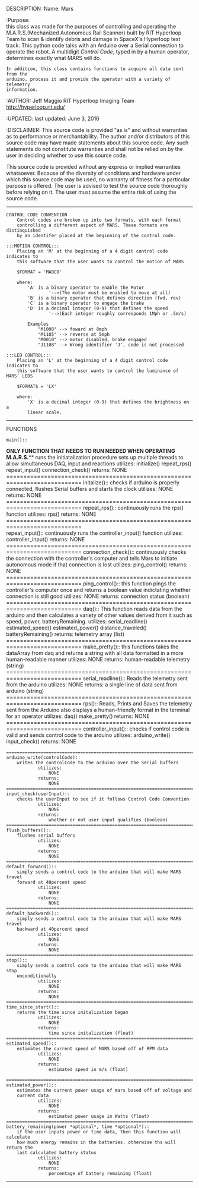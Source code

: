 DESCRIPTION
:Name:
	Mars

:Purpose:	
	this class was made for the purposes of controlling and operating the
	M.A.R.S.(Mechanized Autonomous Rail Scanner) built by RIT Hyperloop Team
	to scan & identify debris and damage in SpaceX's Hyperloop test track. This 
	python code talks with an Arduino over a Serial connection to operate the 
	robot. A multidigit *Control Code*, typed in by a human operator, determines 
	exactly what MARS will do. 

	In addition, this class contains functions to acquire all data sent from the
	arduino, process it and provide the operator with a variety of telemetry 
	information.


:AUTHOR:
	Jeff Maggio
	RIT Hyperloop Imaging Team
	http://hyperloop.rit.edu/

:UPDATED:
	last updated: June 3, 2016


:DISCLAIMER:
This source code is provided "as is" and without warranties as to performance 
or merchantability. The author and/or distributors of this source code may 
have made statements about this source code. Any such statements do not 
constitute warranties and shall not be relied on by the user in deciding 
whether to use this source code.

This source code is provided without any express or implied warranties 
whatsoever. Because of the diversity of conditions and hardware under which 
this source code may be used, no warranty of fitness for a particular purpose 
is offered. The user is advised to test the source code thoroughly before 
relying on it. The user must assume the entire risk of using the source code.


________________________________________________________________________________
	CONTROL CODE CONVENTION
		Control codes are broken up into two formats, with each format
		controlling a different aspect of MARS. These formats are distinquished
		by an identifer placed at the beginning of the control code.

	:::MOTION CONTROL:::
		Placing an 'M' at the beginning of a 4 digit control code indicates to
		this software that the user wants to control the motion of MARS

		$FORMAT = 'MABCD'

		where:
			'A' is a binary operator to enable the Motor
					'-->(The motor must be enabled to move at all)
			'B' is a binary operator that defines direction (fwd, rev)
			'C' is a binary operator to engage the brake
			'D' is a decimal integer (0-9) that defines the speed
					'-->(Each integer roughly corresponds 1Mph or .5m/s)

			Examples
				"M1008" --> foward at 8mph
				"M1105" --> reverse at 5mph
				"M0010" --> motor disabled, brake engaged
				"J1108" --> Wrong identifier 'J', code is not processed

	:::LED CONTROL:::
		Placing an 'L' at the beginning of a 4 digit control code indicates to
		this software that the user wants to control the luminance of MARS' LEDS

		$FORMAT$ = 'LX'

		where:
			'X' is a decimal integer (0-9) that defines the brightness on a
			linear scale.
________________________________________________________________________________
	

FUNCTIONS

	main()::  
********ONLY FUNCTION THAT NEEDS TO RUN NEEDED WHEN OPERATING M.A.R.S.**********
		runs the initiatalization procedure
		sets up multiple threads to allow simultaneous DAQ, input and reactions
				utilizes:
					initialize()
					repeat_rps()
					repeat_input()
					connection_check()
				returns:
					NONE
	============================================================================
	initalize()::
		checks if arduino is properly connected, flushes Serial buffers and 
		starts the clock
				utilizes:
					NONE
				returns:
					NONE
	============================================================================
	repeat_rps()::
		continuously runs the rps() function
				utilizes:
					rps()
				returns:
					NONE
	============================================================================					
	repeat_input()::
		continuously runs the controller_input() function
				utilizes:
					controller_input()
				returns:
					NONE
	============================================================================
	connection_check()::
		continuously checks the connection with the controller's computer and 
		tells Mars to initiate autonomous mode if that connection is lost
				utilizes: 
					ping_control()
				returns:
					NONE
	============================================================================
	ping_control()::
		this function pings the controller's computer once and returns a 
		boolean value indictating whether connection is still good
				utilizes:
					NONE
				returns:
					connection status (boolean)					
	============================================================================
	daq():: 
		This function reads data from the arduino and then calculates a variety 
		of other values derived from it such as speed, power, batteryRemaining. 
				utilizes: 
					serial_readline()
					estimated_speed()
					estimated_power()
					distance_traveled()
					batteryRemaining()
				returns:
					telemetry array (list)					
	============================================================================
	make_pretty():: 
		this functions takes the dataArray from daq and returns a string with 
		all data formatted in a more human-readable manner 
				utilizes: 
					NONE
				returns:
					human-readable telemetry (string)					
	============================================================================
	serial_readline()::
		Reads the telemetry sent from the arduino
				utilizes:
					NONE
				returns:
					a single line of data sent from arduino (string)		
	============================================================================
	rps()::
		Reads, Prints and Saves the telemetry sent from the Arduino
		also displays a human-friendly format in the terminal for an operator
				utilizes:
					daq()
					make_pretty()
				returns:
					NONE		
	============================================================================
	controller_input()::
		checks if control code is valid and sends control code to the arduino
				utilizes:
					arduino_write()
					input_check()
				returns:
					NONE

	============================================================================
	arduino_write(controlCode)::
		writes the controlCode to the arduino over the Serial buffers
				utilizes:
					NONE
				returns:
					NONE					
	============================================================================
	input_check(userInput)::	
		checks the userInput to see if it follows Control Code Convention
				utilizes:
					NONE
				returns:
					whether or not user input qualifies (boolean)						
	============================================================================
	flush_buffers()::	
		flushes serial buffers
				utilizes:
					NONE
				returns:
					NONE						
	============================================================================
	default_forward()::
		simply sends a control code to the arduino that will make MARS travel
		forward at 40percent speed
				utilizes:
					NONE
				returns:
					NONE						
	============================================================================
	default_backward()::
		simply sends a control code to the arduino that will make MARS travel
		backward at 40percent speed
				utilizes:
					NONE
				returns:
					NONE						
	============================================================================
	stop()::
		simply sends a control code to the arduino that will make MARS stop 
		unconditionally
				utilizes:
					NONE
				returns:
					NONE						
	============================================================================
	time_since_start()::
		returns the time since initalization began
				utilizes:
					NONE
				returns:
					time since initalization (float)						
	============================================================================
	estimated_speed()::
		estimates the current speed of MARS based off of RPM data
				utilizes:
					NONE
				returns:
					estimated speed in m/s (float)

	============================================================================
	estimated_power()::
		estimates the current power usage of mars based off of voltage and 
		current data
				utilizes:
					NONE
				returns:
					estimated power usage in Watts (float)	
	============================================================================
	battery_remaining(power *optional*, time *optional*)::
		if the user inputs power or time data, then this function will calculate
		how much energy remains in the batteries. otherwise ths will return the
		last calculated battery status
				utilizes:
					NONE
				returns:
					percentage of battery remaining (float)

--------------------------------------------------------------------------------